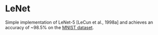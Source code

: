 # LeNet

Simple implementation of LeNet-5 [LeCun et al., 1998a] and achieves an accuracy of ~98.5% on the [MNIST dataset](http://yann.lecun.com/exdb/mnist/).
